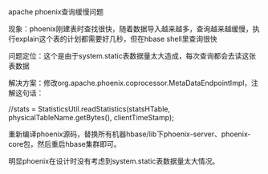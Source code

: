 apache phoenix查询缓慢问题

现象：phoenix刚建表时查找很快，随着数据导入越来越多，查询越来越缓慢，执行explain这个表的计划都需要好几秒，但在hbase shell里查询很快

问题定位：这个是由于system.static表数据量太大造成，每次查询都会去读这张表数据

解决方案：修改org.apache.phoenix.coprocessor.MetaDataEndpointImpl，注解这句话：

//stats = StatisticsUtil.readStatistics(statsHTable, physicalTableName.getBytes(), clientTimeStamp);

重新编译phoenix源码，替换所有机器hbase/lib下phoenix-server、phoenix-core包，然后重启hbase集群即可。

明显phoenix在设计时没有考虑到system.static表数据量太大情况。
